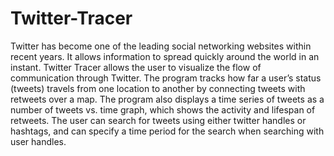 Twitter-Tracer
==============
Twitter has become one of the leading social networking websites within recent years. It allows information to spread quickly around the world in an instant. Twitter Tracer allows the user to visualize the flow of communication through Twitter. The program tracks how far a user’s status (tweets) travels from one location to another by connecting tweets with retweets over a map. The program also displays a time series of tweets as a number of tweets vs. time graph, which shows the activity and lifespan of retweets. The user can search for tweets using either twitter handles or hashtags, and can specify a time period for the search when searching with user handles.
